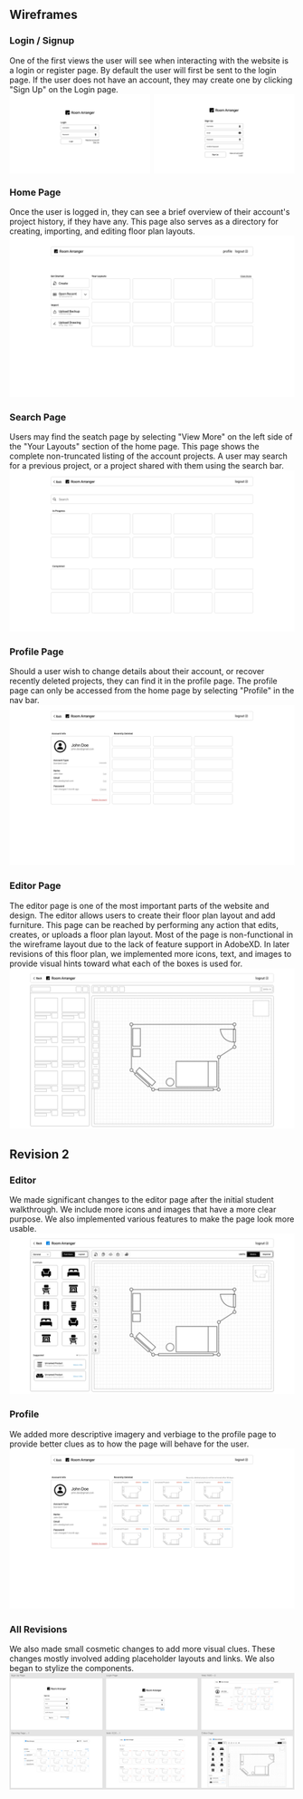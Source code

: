 ## Wireframes

### Login / Signup

One of the first views the user will see when interacting with the website is a login or register page. By default the
user will first be sent to the login page. If the user does not have an account, they may create one by clicking "Sign
Up" on the Login page.
<span style="display: flex; gap:1%;">
<img src="images/login.jpg" alt="login" width="49.5%" />
<img src="images/signup.jpg" alt="signup" width="49.5%" />
</span>

### Home Page

Once the user is logged in, they can see a brief overview of their account's project history, if they have any. This
page also serves as a directory for creating, importing, and editing floor plan layouts.
![home.jpg](images/home.jpg)

### Search Page

Users may find the seatch page by selecting "View More" on the left side of the "Your Layouts" section of the home page.
This page shows the complete non-truncated listing of the account projects. A user may search for a previous project, or
a project shared with them using the search bar.
![search.jpg](images/search.jpg)

### Profile Page

Should a user wish to change details about their account, or recover recently deleted projects, they can find it in the
profile page. The profile page can only be accessed from the home page by selecting "Profile" in the nav bar.
![profile.jpg](images/profile.jpg)

### Editor Page

The editor page is one of the most important parts of the website and design. The editor allows users to create their
floor plan layout and add furniture. This page can be reached by performing any action that edits, creates, or uploads a
floor plan layout.
Most of the page is non-functional in the wireframe layout due to the lack of feature support in AdobeXD. In later
revisions of this floor plan, we implemented more icons, text, and images to provide visual hints toward what each of
the boxes is used for.
![editor.jpg](images/editor.jpg)

## Revision 2

### Editor

We made significant changes to the editor page after the initial student walkthrough. We include more icons and images
that have a more clear purpose. We also implemented various features to make the page look more usable.
![editor-revision2.png](images/editor2.jpg)

### Profile

We added more descriptive imagery and verbiage to the profile page to provide better clues as to how the page will
behave for the user.
![profile2.jpg](images/profile2.jpg)

### All Revisions

We also made small cosmetic changes to add more visual clues. These changes mostly involved adding placeholder layouts
and links. We also began to stylize the components.
![rev2.png](images/rev2.png)




